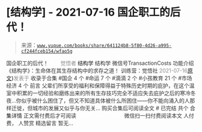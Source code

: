 # [结构学] - 2021-07-16 国企职工的后代！

> 来源：[`www.yuque.com/books/share/641124b8-5f80-4d26-a995-cf244fceb154/wfao5g`](https://www.yuque.com/books/share/641124b8-5f80-4d26-a995-cf244fceb154/wfao5g)

<ne-p id="520f42f3293818f927861ebbd5b15da4_p_0" data-lake-id="520f42f3293818f927861ebbd5b15da4_p_0"><ne-text id="u5c540c6d" style="color: rgb(51, 51, 51);">国企职工的后代！</ne-text></ne-p> <ne-p id="3191a06ca4bff7d0e9cffc551d51e363" data-lake-id="3191a06ca4bff7d0e9cffc551d51e363"><ne-text id="u172bc499" ne-fontsize="12" style="color: rgb(255, 255, 255);">原创</ne-text><ne-text id="u6bd7f4f5" style="color: rgb(140, 140, 140);">觉悟者</ne-text> <ne-text id="ue0545823" ne-fontsize="14">结构学</ne-text></ne-p> <ne-p id="f55c3032b924c7fab3c068342d078022" data-lake-id="f55c3032b924c7fab3c068342d078022"><ne-text id="ued3b28ee" ne-fontsize="14" ne-bold="true" style="color: rgb(51, 51, 51);">结构学</ne-text></ne-p> <ne-p id="ef6efd4bdbf629224bc40db60c0aff66" data-lake-id="ef6efd4bdbf629224bc40db60c0aff66"><ne-text id="u096e966a" ne-fontsize="14" style="color: rgb(51, 51, 51);">微信号</ne-text><ne-text id="uaac9c15c" ne-fontsize="14" style="color: rgb(51, 51, 51);">TransactionCosts</ne-text></ne-p> <ne-p id="b39c79d3c09ef090f3679062acf95f0f" data-lake-id="b39c79d3c09ef090f3679062acf95f0f"><ne-text id="u40f85762" ne-fontsize="14" style="color: rgb(51, 51, 51);">功能介绍</ne-text><ne-text id="u8c05d78b" ne-fontsize="14" style="color: rgb(51, 51, 51);">《结构学》：生命体在其生存结构中的求存之道！ 训练营：觉悟社</ne-text></ne-p> <ne-p id="68a19396615d22595c06b39f5d3ce164" data-lake-id="68a19396615d22595c06b39f5d3ce164"><ne-text id="u884df3ad" style="color: rgb(140, 140, 140);">2021-07-16</ne-text>[<ne-text id="ue5b4c4b0" ne-fontsize="14">原文</ne-text>](https://mp.weixin.qq.com/s?__biz=MzIzMDYwOTM0Mg==&mid=2247485992&idx=1&sn=feee2c96a03d19b3d09ef26a4c773d67&chksm=e8b192f9dfc61befac7603d46f65577b559005a32b0f34f6cdd7581c9cac760f8f93cdd78da1#rd))<ne-text id="u9bec1a70" ne-fontsize="14" style="color: rgb(140, 140, 140);">发表于</ne-text></ne-p> <ne-p id="edc42bd2c45405fb024fae85d284380e" data-lake-id="edc42bd2c45405fb024fae85d284380e"><ne-text id="u3792e2f7" style="color: rgb(51, 51, 51);">收录于合集</ne-text></ne-p> <ne-p id="4d6ec77790d07576b111e9a1edb66ec7" data-lake-id="4d6ec77790d07576b111e9a1edb66ec7"><ne-text id="u56734561" style="color: rgb(51, 51, 51);">#国企 4 个</ne-text></ne-p> <ne-p id="21c1d70557e581947f2235a39129b945" data-lake-id="21c1d70557e581947f2235a39129b945"><ne-text id="u622fa9bf" style="color: rgb(51, 51, 51);">#命运 7 个</ne-text></ne-p> <ne-p id="76538a21c3af60dc94696e1b8ca21a31" data-lake-id="76538a21c3af60dc94696e1b8ca21a31"><ne-text id="ubf1336e3" style="color: rgb(51, 51, 51);">#滴滴 2 个</ne-text></ne-p> <ne-p id="a36c670eb544ef331df9b4fc9b776083" data-lake-id="a36c670eb544ef331df9b4fc9b776083"><ne-text id="u6c7834fa" style="color: rgb(51, 51, 51);">#小孩教育 21 个</ne-text></ne-p> <ne-p id="52a240213911484c408dc0efb9c36502" data-lake-id="52a240213911484c408dc0efb9c36502"><ne-text id="u94823e2c" style="color: rgb(51, 51, 51);">#市场经济 4 个</ne-text></ne-p> <ne-p id="607a1f52d2f62d7ee225b8af3b5efca5" data-lake-id="607a1f52d2f62d7ee225b8af3b5efca5"><ne-text id="u99429635" style="color: rgb(51, 51, 51);">前言</ne-text></ne-p> <ne-p id="e8fbafa36e1df7803d1c7d49937fb865" data-lake-id="e8fbafa36e1df7803d1c7d49937fb865"><ne-text id="uff894692" style="color: rgb(51, 51, 51);">父辈们所享受的福利和保障得益于特殊历史时期的庇护，在这个温室中积累的一切经验和磨练出来的所有生存技巧完全不适应失去庇护之后的寒冷冬夜…你似乎被什么困住了，但又不知道具体被什么所困住——你不能向涌入的人那样迁徙，但城市的发展又似乎与你无关…</ne-text></ne-p> <ne-p id="49ca95afc2567102950bdc5abffb29a4" data-lake-id="49ca95afc2567102950bdc5abffb29a4" ne-alignment="center"><ne-text id="ua935adce" style="color: rgb(51, 51, 51);">购买合集后可阅读全文</ne-text></ne-p> <ne-p id="a7577e53c18c1fbe7a66992d5e88d53a" data-lake-id="a7577e53c18c1fbe7a66992d5e88d53a" ne-alignment="center"><ne-text id="u4c7b430e" style="color: rgb(51, 51, 51);">#</ne-text></ne-p> <ne-p id="1585d6b6eacc1a1457757d566bb8ba43" data-lake-id="1585d6b6eacc1a1457757d566bb8ba43" ne-alignment="center"><ne-text id="ua33a2d48" style="color: rgb(51, 51, 51);">已完结 共个</ne-text></ne-p> <ne-p id="7f1e7d0e38f661ce5bbb436b6fa88400" data-lake-id="7f1e7d0e38f661ce5bbb436b6fa88400" ne-alignment="center"><ne-text id="u051b4af0" ne-fontsize="16">合集详情</ne-text></ne-p> <ne-p id="4bd5ade63cb1093d2078590610a04281" data-lake-id="4bd5ade63cb1093d2078590610a04281" ne-alignment="center"><ne-text id="u192e2a41" style="color: rgb(51, 51, 51);">正文需付费后才可阅读</ne-text></ne-p> <ne-p id="ecf6d7e22f222dfec470ddfe804d9168" data-lake-id="ecf6d7e22f222dfec470ddfe804d9168" ne-alignment="center"><ne-text id="u2614e39c" style="color: rgb(255, 255, 255);">加载中</ne-text></ne-p> <ne-p id="823c4d8c394af374afb5435587e1e082" data-lake-id="823c4d8c394af374afb5435587e1e082" ne-alignment="center"><ne-text id="u02df39d1" style="color: rgb(255, 255, 255);"> 微信豆购买</ne-text></ne-p> <ne-p id="3c422351fa678d0b51dda1698dd04f6e" data-lake-id="3c422351fa678d0b51dda1698dd04f6e" ne-alignment="center"><ne-text id="u5bbcb55d" style="color: rgb(51, 51, 51);">微信扫一扫付费阅读本文</ne-text></ne-p> <ne-p id="654838242942e0e7441905afe1fcc00d" data-lake-id="654838242942e0e7441905afe1fcc00d" ne-alignment="center"><ne-text id="udd69ea16" ne-fontsize="13" style="color: rgb(51, 51, 51);">人付费， 人赞赏</ne-text></ne-p> <ne-h3 id="8dbUz" data-lake-id="8dbUz"><ne-heading-ext><ne-heading-anchor></ne-heading-anchor><ne-heading-fold></ne-heading-fold></ne-heading-ext><ne-heading-content><ne-text id="u0a4327cb" ne-fontsize="16" style="color: rgb(51, 51, 51);">精选留言</ne-text></ne-heading-content></ne-h3> <ne-p id="a9b39aa9ea67a93a13272642c2971085" data-lake-id="a9b39aa9ea67a93a13272642c2971085"><ne-text id="ub7ae130a" style="color: rgb(51, 51, 51);">暂无...</ne-text></ne-p>